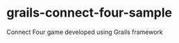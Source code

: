grails-connect-four-sample
==========================

Connect Four game developed using Grails framework
